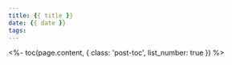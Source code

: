 ```yaml
---
title: {{ title }}
date: {{ date }}
tags:
---
```


<%- toc(page.content, {
    class: 'post-toc',
    list_number: true
}) %>
